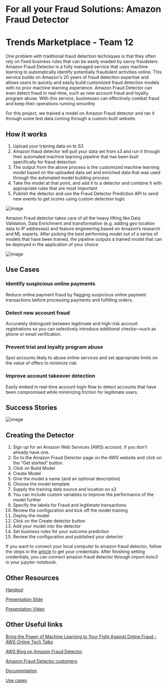 # For all your Fraud Solutions: Amazon Fraud Detector

<h1>Trends Marketplace - Team 12</h1>
One problem with traditional fraud detection techniques is that they often rely on fixed business rules that can be easily evaded by savvy fraudsters. Amazon Fraud Detector is a fully managed service that uses machine learning to automatically identify potentially fraudulent activities online. This service builds on Amazon's 20 years of fraud detection expertise and allows users to quickly and easily build customized fraud detection models with no prior machine learning experience. Amazon Fraud Detector can even detect fraud in real-time, such as new account fraud and loyalty program abuse. With this service, businesses can effectively combat fraud and keep their operations running smoothly


For this project, we trained a model on Amazon Fraud detector and ran it through some test data coming through a custom-built website. 

<h2>How it works</h2>

1.	Upload your training data on to S3
2.	Amazon fraud detector will pull your data set from s3 and run it through their automated machine learning pipeline that has been built specifically for fraud detection
3.	The output from the above process is the customized machine learning model based on the uploaded data set and enriched data that was used through the automated model building process
4.	Take the model at that point, and add it to a detector and combine it with appropriate rules that are most important
5.	Publish the detector and use the Fraud Detector Prediction API to send new events to get scores using custom detection logic

![image](https://user-images.githubusercontent.com/13709103/206007213-230331de-8876-467c-8094-2e846ee5218e.png)


Amazon Fraud detector takes care of all the heavy lifting like Data Validation, Data Enrichment and transformation (e.g. adding geo location data to IP addresses) and feature engineering based on Amazon’s research and ML experts. 
After picking the best performing model out of a series of models that have been trained, the pipeline outputs a trained model  that can be deployed in the application of your choice

![image](https://user-images.githubusercontent.com/13709103/206007395-c2449672-73e7-483f-8521-c8cf0a903bf2.png)


<h2>Use Cases</h2>
<h3>Identify suspicious online payments</h3>
Reduce online payment fraud by flagging suspicious online payment transactions before processing payments and fulfilling orders.
<h3>Detect new account fraud</h3>
Accurately distinguish between legitimate and high-risk account registrations so you can selectively introduce additional checks—such as phone or email verification.
<h3>Prevent trial and loyalty program abuse</h3>
Spot accounts likely to abuse online services and set appropriate limits on the value of offers to minimize risk.
<h3>Improve account takeover detection</h3>
Easily embed in real-time account login flow to detect accounts that have been compromised while minimizing friction for legitimate users.

<h2>Success Stories</h2>

![image](https://user-images.githubusercontent.com/13709103/206011483-7810af54-ab29-4619-88a1-40cdc9f2e919.png)



<h2>Creating the Detector</h2>

1.	Sign up for an Amazon Web Services (AWS) account, if you don't already have one.
2.	Go to the Amazon Fraud Detector page on the AWS website and click on the "Get started" button.
3.	Click on Build Model
4.	Create Model
5.	Give the model a name (and an optional description)
6.	Choose the model template
7.	Supply the training data source and location on s3
8.	You can include custom variables to improve the performance of the model further
9.	Specify the labels for Fraud and legitimate transactions
10.	Review the configuration and kick off the model training
11.	Deploy the model 
12.	Click on the Create detector button
13.	Add your model into the detector
14.	Set business rules for your outcome prediction
15.	Review the configuration and published your detector

If you want to connect your local computer to amazon fraud detector, follow the steps in the [article](https://towardsdatascience.com/how-to-connect-with-jupyter-server-running-on-aws-ec2-efa309f47c51) to get your credentials: 
After finishing setting credentials, you can connect amazon fraud detector through import boto3 in your jupyter notebook.

<h2>Other Resources</h2>

[Handout](https://drive.google.com/drive/u/1/folders/1yaNfasmCVtXyYQ3850jqGlaOTq196TQA)

[Presentation Slide](https://onedrive.live.com/view.aspx?resid=9AC853B097999F6!174&ithint=file%2cpptx&authkey=!AMtljLTpRXU3CG0)

[Presentation Video](https://www.youtube.com/watch?v=dQw4w9WgXcQ)

<h2> Other Useful links </h2>

[Bring the Power of Machine Learning to Your Fight Against Online Fraud - AWS Online Tech Talks](https://www.youtube.com/watch?v=MNSq2G3V8wM)

[AWS Blog on Amazon Fraud Detector](https://aws.amazon.com/blogs/aws/amazon-fraud-detector-is-now-generally-available/)

[Amazon Fraud Detector customers](https://aws.amazon.com/fraud-detector/customers/)

[Documentation](https://docs.aws.amazon.com/frauddetector/?id=docs_gateway)

[Use cases](https://aws.amazon.com/machine-learning/ml-use-cases/fraud-detection/)
 
